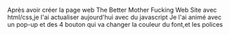 Après avoir créer la page web The Better Mother Fucking Web Site avec html/css,je l'ai actualiser aujourd'hui avec du javascript
Je l'ai animé avec un pop-up et des 4 bouton qui va changer la couleur du font,et les polices
